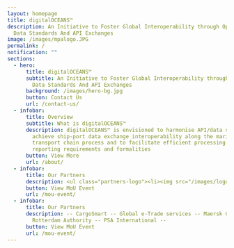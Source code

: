 ```yaml
---
layout: homepage
title: digitalOCEANS™
description: An Initiative to Foster Global Interoperability through Open/Common
  Data Standards And API Exchanges
image: /images/mpalogo.JPG
permalink: /
notification: ""
sections:
  - hero:
      title: digitalOCEANS™
      subtitle: An Initiative to Foster Global Interoperability through Open/Common
        Data Standards And API Exchanges
      background: /images/hero-bg.jpg
      button: Contact Us
      url: /contact-us/
  - infobar:
      title: Overview
      subtitle: What is digitalOCEANS™
      description: digitalOCEANS™ is envisioned to harmonise API/data standards to
        achieve ship-port data exchange interoperability along the maritime
        transport chain process and to facilitate efficient processing of port
        reporting requirements and formalities
      button: View More
      url: /about/
  - infobar:
      title: Our Partners
      description: <ul class="partners-logo"><li><img src="/images/logo_cargosmart.svg" alt="CargoSmart" /></li><li><img src="/images/maersk_group_logo.svg" alt="Maersk GTD" /></li><li><img src="/images/logo_port_rotterdam.svg" alt="Port of Rotterdam Authority" /></li><li><img src="/images/logo_psa_international.svg" alt="PSA International" /></li></ul>
      button: View MoU Event
      url: /mou-event/
  - infobar:
      title: Our Partners
      description: -- CargoSmart -- Global e-Trade services -- Maersk GTD -- Port of
        Rotterdam Authority -- PSA International --
      button: View MoU Event
      url: /mou-event/
---
```

